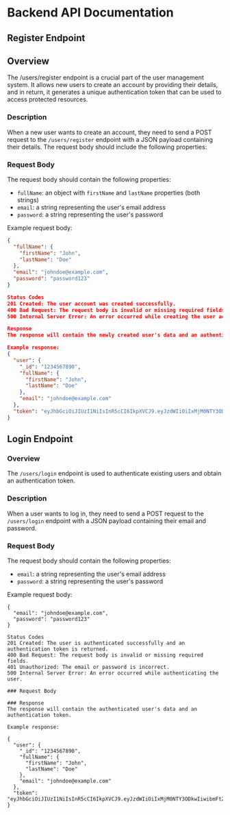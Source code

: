 # Backend API Documentation

## Register Endpoint

## Overview

The /users/register endpoint is a crucial part of the user management system. It allows new users to create an account by providing their details, and in return, it generates a unique authentication token that can be used to access protected resources.

### Description

When a new user wants to create an account, they need to send a POST request to the `/users/register` endpoint with a JSON payload containing their details. The request body should include the following properties:

### Request Body

The request body should contain the following properties:

- `fullName`: an object with `firstName` and `lastName` properties (both strings)
- `email`: a string representing the user's email address
- `password`: a string representing the user's password

Example request body:

```json
{
  "fullName": {
    "firstName": "John",
    "lastName": "Doe"
  },
  "email": "johndoe@example.com",
  "password": "password123"
}

Status Codes
201 Created: The user account was created successfully.
400 Bad Request: The request body is invalid or missing required fields.
500 Internal Server Error: An error occurred while creating the user account.

Response
The response will contain the newly created user's data and an authentication token.

Example response:
{
  "user": {
    "_id": "1234567890",
    "fullName": {
      "firstName": "John",
      "lastName": "Doe"
    },
    "email": "johndoe@example.com"
  },
  "token": "eyJhbGciOiJIUzI1NiIsInR5cCI6IkpXVCJ9.eyJzdWIiOiIxMjM0NTY3ODkwIiwibmFtZSI6IkpvaG4gRG9lIiwiaWF0IjoxNTE2MjM5MDIyfQ.SflKxwRJSMeKKF2QT4fwpMeJf36POk6yJV_adQssw5c"
}
```

## Login Endpoint

### Overview

The `/users/login` endpoint is used to authenticate existing users and obtain an authentication token.

### Description

When a user wants to log in, they need to send a POST request to the `/users/login` endpoint with a JSON payload containing their email and password.

### Request Body

The request body should contain the following properties:

- `email`: a string representing the user's email address
- `password`: a string representing the user's password

Example request body:

```
{
  "email": "johndoe@example.com",
  "password": "password123"
}

Status Codes
201 Created: The user is authenticated successfully and an authentication token is returned.
400 Bad Request: The request body is invalid or missing required fields.
401 Unauthorized: The email or password is incorrect.
500 Internal Server Error: An error occurred while authenticating the user.

### Request Body

### Response
The response will contain the authenticated user's data and an authentication token.

Example response:

{
  "user": {
    "_id": "1234567890",
    "fullName": {
      "firstName": "John",
      "lastName": "Doe"
    },
    "email": "johndoe@example.com"
  },
  "token": "eyJhbGciOiJIUzI1NiIsInR5cCI6IkpXVCJ9.eyJzdWIiOiIxMjM0NTY3ODkwIiwibmFtZSI6IkpvaG4gRG9lIiwiaWF0IjoxNTE2MjM5MDIyfQ.SflKxwRJSMeKKF2QT4fwpMeJf36POk6yJV_adQssw5c"
}
```

